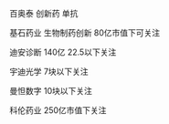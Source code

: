 百奥泰     创新药 单抗

基石药业    生物制药创新 80亿市值下可关注

迪安诊断    140亿  22.5以下关注

宇迪光学    7块以下关注

曼怛数字    10块以下关注

科伦药业    250亿市值下关注
